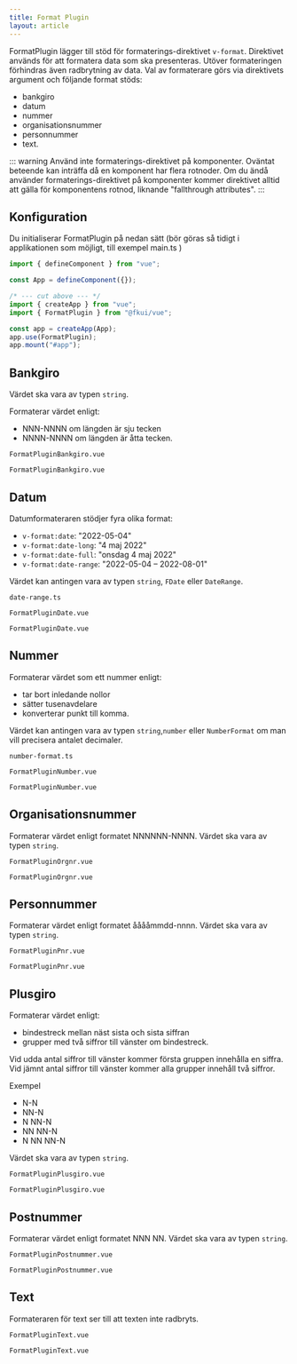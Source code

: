 ```yaml
---
title: Format Plugin
layout: article
---
```


FormatPlugin lägger till stöd för formaterings-direktivet `v-format`.
Direktivet används för att formatera data som ska presenteras.
Utöver formateringen förhindras även radbrytning av data.
Val av formaterare görs via direktivets argument och följande format stöds:

- bankgiro
- datum
- nummer
- organisationsnummer
- personnummer
- text.

::: warning
Använd inte formaterings-direktivet på komponenter.
Oväntat beteende kan inträffa då en komponent har flera rotnoder.
Om du ändå använder formaterings-direktivet på komponenter kommer direktivet alltid att gälla för komponentens rotnod, liknande "fallthrough attributes".
:::

## Konfiguration

Du initialiserar FormatPlugin på nedan sätt (bör göras så tidigt i applikationen som möjligt, till exempel main.ts )

```ts
import { defineComponent } from "vue";

const App = defineComponent({});

/* --- cut above --- */
import { createApp } from "vue";
import { FormatPlugin } from "@fkui/vue";

const app = createApp(App);
app.use(FormatPlugin);
app.mount("#app");
```

## Bankgiro

Värdet ska vara av typen `string`.

Formaterar värdet enligt:

- NNN-NNNN om längden är sju tecken
- NNNN-NNNN om längden är åtta tecken.

```import static
FormatPluginBankgiro.vue
```

```import nomarkup
FormatPluginBankgiro.vue
```

## Datum

Datumformateraren stödjer fyra olika format:

- `v-format:date`: "2022-05-04"
- `v-format:date-long`: "4 maj 2022"
- `v-format:date-full`: "onsdag 4 maj 2022"
- `v-format:date-range`: "2022-05-04 – 2022-08-01"

Värdet kan antingen vara av typen `string`, `FDate` eller `DateRange`.

```import
date-range.ts
```

```import static
FormatPluginDate.vue
```

```import nomarkup
FormatPluginDate.vue
```

## Nummer

Formaterar värdet som ett nummer enligt:

- tar bort inledande nollor
- sätter tusenavdelare
- konverterar punkt till komma.

Värdet kan antingen vara av typen `string`,`number` eller `NumberFormat` om man vill precisera antalet decimaler.

```import
number-format.ts
```

```import static
FormatPluginNumber.vue
```

```import nomarkup
FormatPluginNumber.vue
```

## Organisationsnummer

Formaterar värdet enligt formatet NNNNNN-NNNN.
Värdet ska vara av typen `string`.

```import static
FormatPluginOrgnr.vue
```

```import nomarkup
FormatPluginOrgnr.vue
```

## Personnummer

Formaterar värdet enligt formatet ååååmmdd-nnnn.
Värdet ska vara av typen `string`.

```import static
FormatPluginPnr.vue
```

```import nomarkup
FormatPluginPnr.vue
```

## Plusgiro

Formaterar värdet enligt:

- bindestreck mellan näst sista och sista siffran
- grupper med två siffror till vänster om bindestreck.

Vid udda antal siffror till vänster kommer första gruppen innehålla en siffra.
Vid jämnt antal siffror till vänster kommer alla grupper innehåll två siffror.

Exempel

- N-N
- NN-N
- N NN-N
- NN NN-N
- N NN NN-N

Värdet ska vara av typen `string`.

```import static
FormatPluginPlusgiro.vue
```

```import nomarkup
FormatPluginPlusgiro.vue
```

## Postnummer

Formaterar värdet enligt formatet NNN NN.
Värdet ska vara av typen `string`.

```import static
FormatPluginPostnummer.vue
```

```import nomarkup
FormatPluginPostnummer.vue
```

## Text

Formateraren för text ser till att texten inte radbryts.

```import static
FormatPluginText.vue
```

```import nomarkup
FormatPluginText.vue
```
